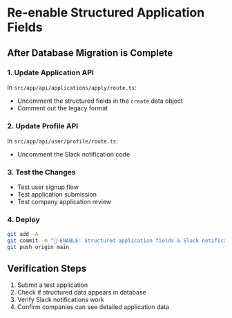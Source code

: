 # Re-enable Structured Application Fields

## After Database Migration is Complete

### 1. Update Application API
In `src/app/api/applications/apply/route.ts`:
- Uncomment the structured fields in the `create` data object
- Comment out the legacy format

### 2. Update Profile API  
In `src/app/api/user/profile/route.ts`:
- Uncomment the Slack notification code

### 3. Test the Changes
- Test user signup flow
- Test application submission
- Test company application review

### 4. Deploy
```bash
git add -A
git commit -m "🚀 ENABLE: Structured application fields & Slack notifications"
git push origin main
```

## Verification Steps
1. Submit a test application
2. Check if structured data appears in database
3. Verify Slack notifications work
4. Confirm companies can see detailed application data 